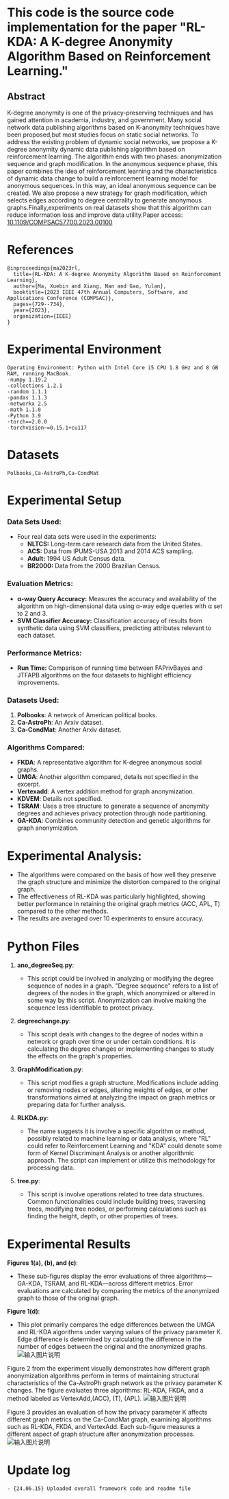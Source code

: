 ﻿# This code is the source code implementation for the paper "RL-KDA: A K-degree Anonymity Algorithm Based on Reinforcement Learning."



## Abstract
K-degree anonymity is one of the privacy-preserving techniques and has gained attention in academia, industry, and government. Many social network data publishing algorithms based on K-anonymity techniques have been proposed,but most studies focus on static social networks. To address the existing problem of dynamic social networks, we propose a K-degree anonymity dynamic data publishing algorithm based on reinforcement learning. The algorithm ends with two phases: anonymization sequence and graph modification. In the anonymous sequence phase, this paper combines the idea of reinforcement learning and the characteristics of dynamic data change to build a reinforcement learning model for anonymous sequences. In this way, an ideal anonymous sequence can be created. We also propose a new strategy for graph modification, which selects edges according to degree centrality to generate anonymous graphs.Finally,experiments on real datasets show that this algorithm can reduce information loss and improve data utility.Paper access: [10.1109/COMPSAC57700.2023.00100](https://ieeexplore.ieee.org/document/10196930)

# References
```
@inproceedings{ma2023rl,
  title={RL-KDA: A K-degree Anonymity Algorithm Based on Reinforcement Learning},
  author={Ma, Xuebin and Xiang, Nan and Gao, Yulan},
  booktitle={2023 IEEE 47th Annual Computers, Software, and Applications Conference (COMPSAC)},
  pages={729--734},
  year={2023},
  organization={IEEE}
}
```
# Experimental Environment

```
Operating Environment: Python with Intel Core i5 CPU 1.8 GHz and 8 GB RAM, running MacBook.
-numpy 1.19.2
-collections 1.2.1
-random 1.1.1
-pandas 1.1.3
-networkx 2.5
-math 1.1.0
-Python 3.9
-torch==2.0.0
-torchvision~=0.15.1+cu117
```

# Datasets

`Polbooks,Ca-AstroPh,Ca-CondMat`

# Experimental Setup

### **Data Sets Used:**
   - Four real data sets were used in the experiments:
     - **NLTCS:** Long-term care research data from the United States.
     - **ACS:** Data from IPUMS-USA 2013 and 2014 ACS sampling.
     - **Adult:** 1994 US Adult Census data.
     - **BR2000:** Data from the 2000 Brazilian Census.

### **Evaluation Metrics:**
   - **α-way Query Accuracy:** Measures the accuracy and availability of the algorithm on high-dimensional data using α-way edge queries with α set to 2 and 3.
   - **SVM Classifier Accuracy:** Classification accuracy of results from synthetic data using SVM classifiers, predicting attributes relevant to each dataset.

### **Performance Metrics:**
   - **Run Time:** Comparison of running time between FAPrivBayes and JTFAPB algorithms on the four datasets to highlight efficiency improvements.

### Datasets Used:
1. **Polbooks**: A network of American political books.
2. **Ca-AstroPh**: An Arxiv dataset.
3. **Ca-CondMat**: Another Arxiv dataset.

### Algorithms Compared:
- **FKDA**: A representative algorithm for K-degree anonymous social graphs.
- **UMGA**: Another algorithm compared, details not specified in the excerpt.
- **Vertexadd**: A vertex addition method for graph anonymization.
- **KDVEM**: Details not specified.
- **TSRAM**: Uses a tree structure to generate a sequence of anonymity degrees and achieves privacy protection through node partitioning.
- **GA-KDA**: Combines community detection and genetic algorithms for graph anonymization.

# Experimental Analysis:
- The algorithms were compared on the basis of how well they preserve the graph structure and minimize the distortion compared to the original graph.
- The effectiveness of RL-KDA was particularly highlighted, showing better performance in retaining the original graph metrics (ACC, APL, T) compared to the other methods.
- The results are averaged over 10 experiments to ensure accuracy.

# Python Files

1. **ano_degreeSeq.py**:
   - This script could be involved in analyzing or modifying the degree sequence of nodes in a graph. "Degree sequence" refers to a list of degrees of the nodes in the graph, which anonymized or altered in some way by this script. Anonymization can involve making the sequence less identifiable to protect privacy.

2. **degreechange.py**:
   - This script deals with changes to the degree of nodes within a network or graph over time or under certain conditions. It is calculating the degree changes or implementing changes to study the effects on the graph's properties.

3. **GraphModification.py**:
   - This script modifies a graph structure. Modifications include adding or removing nodes or edges, altering weights of edges, or other transformations aimed at analyzing the impact on graph metrics or preparing data for further analysis.

4. **RLKDA.py**:
   -  The name suggests it is involve a specific algorithm or method, possibly related to machine learning or data analysis, where "RL" could refer to Reinforcement Learning and "KDA" could denote some form of Kernel Discriminant Analysis or another algorithmic approach. The script can implement or utilize this methodology for processing data.

5. **tree.py**:
   - This script is involve operations related to tree data structures. Common functionalities could include building trees, traversing trees, modifying tree nodes, or performing calculations such as finding the height, depth, or other properties of trees.

#  Experimental Results
**Figures 1(a), (b), and (c)**:
   - These sub-figures display the error evaluations of three algorithms—GA-KDA, TSRAM, and RL-KDA—across different metrics. Error evaluations are calculated by comparing the metrics of the anonymized graph to those of the original graph.

**Figure 1(d)**:
   - This plot primarily compares the edge differences between the UMGA and RL-KDA algorithms under varying values of the privacy parameter K. Edge difference is determined by calculating the difference in the number of edges between the original and the anonymized graphs.
![输入图片说明](https://github.com/csmaxuebin/RL-KDA/blob/main/pic/fig1.jpg)

Figure 2 from the experiment visually demonstrates how different graph anonymization algorithms perform in terms of maintaining structural characteristics of the Ca-AstroPh graph network as the privacy parameter K changes. The figure evaluates three algorithms: RL-KDA, FKDA, and a method labeled as VertexAdd,(ACC), (T), (APL).
![输入图片说明](https://github.com/csmaxuebin/RL-KDA/blob/main/pic/fig2.jpg)

Figure 3 provides an evaluation of how the privacy parameter K affects different graph metrics on the Ca-CondMat graph, examining algorithms such as RL-KDA, FKDA, and VertexAdd. Each sub-figure measures a different aspect of graph structure after anonymization processes.
![输入图片说明](https://github.com/csmaxuebin/RL-KDA/blob/main/pic/fig3.jpg)

# Update log
```
- {24.06.15} Uploaded overall framework code and readme file
```
